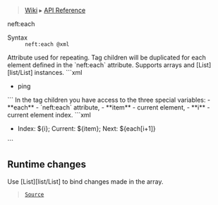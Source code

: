 > [Wiki](Home) ▸ [API Reference](API-Reference)

neft:each
<dl><dt>Syntax</dt><dd><code>neft:each @xml</code></dd></dl>
Attribute used for repeating.
Tag children will be duplicated for each
element defined in the `neft:each` attribute.
Supports arrays and [List][list/List] instances.
```xml
<ul neft:each="[1, 2]">
  <li>ping</li>
</ul>
```
In the tag children you have access to the three special variables:
- **each** - `neft:each` attribute,
- **item** - current element,
- **i** - current element index.
```xml
<ul neft:each="List(['New York', 'Paris', 'Warsaw'])">
  <li>Index: ${i}; Current: ${item}; Next: ${each[i+1]}</li>
</ul>
```

## Runtime changes

Use [List][list/List] to bind changes made in the array.

> [`Source`](/Neft-io/neft/tree/master/src/document/file/parse/iterators.litcoffee#runtime-changes)

